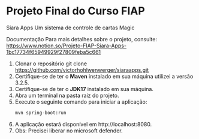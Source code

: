 # Projeto Final do Curso FIAP

Siara Apps
Um sistema de controle de cartas Magic

Documentação
Para mais detalhes sobre o projeto, consulte: https://www.notion.so/Projeto-FIAP-Siara-Apps-1bc17734f65949929f27809feba5c661

1. Clonar o repositório git clone https://github.com/victorhohlwenwerger/siaraapps.git
2. Certifique-se de ter o **Maven** instalado em sua máquina utilizei a versão 3.2.5.
3. Certifique-se de ter o **JDK17** instalado em sua máquina.
4. Abra um terminal na pasta raiz do projeto.
5. Execute o seguinte comando para iniciar a aplicação:
   ```bash
   mvn spring-boot:run
6. A aplicação estará disponível em http://localhost:8080.
7. Obs: Precisei liberar no microsoft defender.
